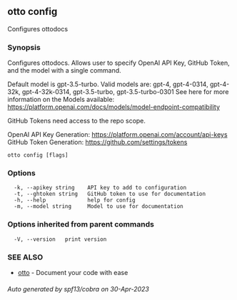 ## otto config

Configures ottodocs

### Synopsis

Configures ottodocs. Allows user to specify OpenAI API Key, GitHub Token, and the model with a single command.

Default model is gpt-3.5-turbo.
Valid models are: gpt-4, gpt-4-0314, gpt-4-32k, gpt-4-32k-0314, gpt-3.5-turbo, gpt-3.5-turbo-0301
See here for more information on the Models available: https://platform.openai.com/docs/models/model-endpoint-compatibility	

GitHub Tokens need access to the repo scope.

OpenAI API Key Generation: https://platform.openai.com/account/api-keys
GitHub Token Generation: https://github.com/settings/tokens


```
otto config [flags]
```

### Options

```
  -k, --apikey string    API key to add to configuration
  -t, --ghtoken string   GitHub token to use for documentation
  -h, --help             help for config
  -m, --model string     Model to use for documentation
```

### Options inherited from parent commands

```
  -V, --version   print version
```

### SEE ALSO

* [otto](otto.md)	 - Document your code with ease

###### Auto generated by spf13/cobra on 30-Apr-2023
